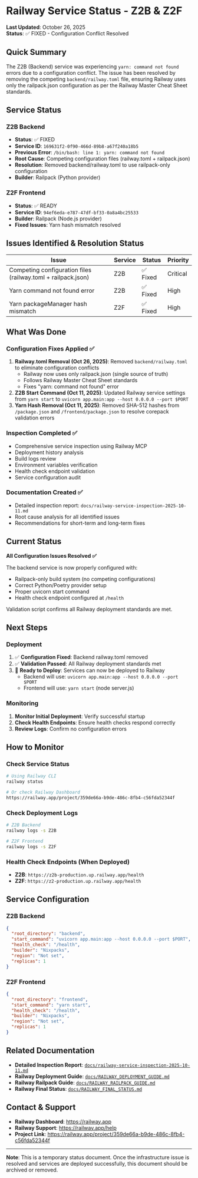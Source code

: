 # Railway Service Status - Z2B & Z2F

**Last Updated**: October 26, 2025  
**Status**: ✅ FIXED - Configuration Conflict Resolved

## Quick Summary

The Z2B (Backend) service was experiencing `yarn: command not found` errors due to a configuration conflict. The issue has been resolved by removing the competing `backend/railway.toml` file, ensuring Railway uses only the railpack.json configuration as per the Railway Master Cheat Sheet standards.

## Service Status

### Z2B Backend
- **Status**: ✅ FIXED
- **Service ID**: `169631f2-0f90-466d-89b8-a67f240a18b5`
- **Previous Error**: `/bin/bash: line 1: yarn: command not found`
- **Root Cause**: Competing configuration files (railway.toml + railpack.json)
- **Resolution**: Removed backend/railway.toml to use railpack-only configuration
- **Builder**: Railpack (Python provider)

### Z2F Frontend
- **Status**: ✅ READY  
- **Service ID**: `94ef6eda-e787-47df-bf33-0a8a4bc25533`
- **Builder**: Railpack (Node.js provider)
- **Fixed Issues**: Yarn hash mismatch resolved

## Issues Identified & Resolution Status

| Issue | Service | Status | Priority |
|-------|---------|--------|----------|
| Competing configuration files (railway.toml + railpack.json) | Z2B | ✅ Fixed | Critical |
| Yarn command not found error | Z2B | ✅ Fixed | High |
| Yarn packageManager hash mismatch | Z2F | ✅ Fixed | High |

## What Was Done

### Configuration Fixes Applied ✅
1. **Railway.toml Removal (Oct 26, 2025)**: Removed `backend/railway.toml` to eliminate configuration conflicts
   - Railway now uses only railpack.json (single source of truth)
   - Follows Railway Master Cheat Sheet standards
   - Fixes "yarn: command not found" error
2. **Z2B Start Command (Oct 11, 2025)**: Updated Railway service settings from `yarn start` to `uvicorn app.main:app --host 0.0.0.0 --port $PORT`
3. **Yarn Hash Removal (Oct 11, 2025)**: Removed SHA-512 hashes from `/package.json` and `/frontend/package.json` to resolve corepack validation errors

### Inspection Completed ✅
- Comprehensive service inspection using Railway MCP
- Deployment history analysis
- Build logs review
- Environment variables verification
- Health check endpoint validation
- Service configuration audit

### Documentation Created ✅
- Detailed inspection report: `docs/railway-service-inspection-2025-10-11.md`
- Root cause analysis for all identified issues
- Recommendations for short-term and long-term fixes

## Current Status

**All Configuration Issues Resolved ✅**

The backend service is now properly configured with:
- Railpack-only build system (no competing configurations)
- Correct Python/Poetry provider setup
- Proper uvicorn start command
- Health check endpoint configured at `/health`

Validation script confirms all Railway deployment standards are met.

## Next Steps

### Deployment
1. ✅ **Configuration Fixed**: Backend railway.toml removed
2. ✅ **Validation Passed**: All Railway deployment standards met
3. 🚀 **Ready to Deploy**: Services can now be deployed to Railway
   - Backend will use: `uvicorn app.main:app --host 0.0.0.0 --port $PORT`
   - Frontend will use: `yarn start` (node server.js)

### Monitoring
1. **Monitor Initial Deployment**: Verify successful startup
2. **Check Health Endpoints**: Ensure health checks respond correctly
3. **Review Logs**: Confirm no configuration errors

## How to Monitor

### Check Service Status
```bash
# Using Railway CLI
railway status

# Or check Railway Dashboard
https://railway.app/project/359de66a-b9de-486c-8fb4-c56fda52344f
```

### Check Deployment Logs
```bash
# Z2B Backend
railway logs -s Z2B

# Z2F Frontend  
railway logs -s Z2F
```

### Health Check Endpoints (When Deployed)
- **Z2B**: `https://z2b-production.up.railway.app/health`
- **Z2F**: `https://z2-production.up.railway.app/health`

## Service Configuration

### Z2B Backend
```json
{
  "root_directory": "backend",
  "start_command": "uvicorn app.main:app --host 0.0.0.0 --port $PORT",
  "health_check": "/health",
  "builder": "Nixpacks",
  "region": "Not set",
  "replicas": 1
}
```

### Z2F Frontend
```json
{
  "root_directory": "frontend",
  "start_command": "yarn start",
  "health_check": "/health",
  "builder": "Nixpacks",
  "region": "Not set",
  "replicas": 1
}
```

## Related Documentation

- **Detailed Inspection Report**: [`docs/railway-service-inspection-2025-10-11.md`](docs/railway-service-inspection-2025-10-11.md)
- **Railway Deployment Guide**: [`docs/RAILWAY_DEPLOYMENT_GUIDE.md`](docs/RAILWAY_DEPLOYMENT_GUIDE.md)
- **Railway Railpack Guide**: [`docs/RAILWAY_RAILPACK_GUIDE.md`](docs/RAILWAY_RAILPACK_GUIDE.md)
- **Railway Final Status**: [`docs/RAILWAY_FINAL_STATUS.md`](docs/RAILWAY_FINAL_STATUS.md)

## Contact & Support

- **Railway Dashboard**: https://railway.app
- **Railway Support**: https://railway.app/help
- **Project Link**: https://railway.app/project/359de66a-b9de-486c-8fb4-c56fda52344f

---

**Note**: This is a temporary status document. Once the infrastructure issue is resolved and services are deployed successfully, this document should be archived or removed.
